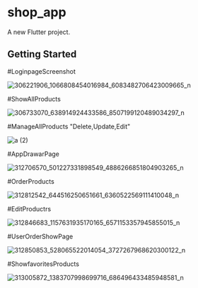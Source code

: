 # shop_app

A new Flutter project.

## Getting Started


#LoginpageScreenshot

![306221906_1066808454016984_6083482706423009665_n](https://user-images.githubusercontent.com/66750088/198122992-7e83561e-5e75-42e2-8caa-4d40896b53f6.jpg)

#ShowAllProducts

![306733070_638914924433586_8507199120489034297_n](https://user-images.githubusercontent.com/66750088/198125374-d5d01c6f-53e2-40a8-8a31-58ff33591460.jpg)


#ManageAllProducts "Delete,Update,Edit"

![a (2)](https://user-images.githubusercontent.com/66750088/198123782-20f450f6-96c7-48fc-ad89-2e40a906d596.jpg)

#AppDrawarPage

![312706570_501227331898549_4886266851804903265_n](https://user-images.githubusercontent.com/66750088/198124338-29748f2e-7122-4a08-b089-cda3298653db.jpg)

#OrderProducts

![312812542_644516250651661_6360522569111410048_n](https://user-images.githubusercontent.com/66750088/198124421-a033f7aa-e66e-4666-9a8d-576e25b5083e.jpg)

#EditProductrs

![312846683_1157631935170165_6571153357945855015_n](https://user-images.githubusercontent.com/66750088/198124493-da244a6e-0e29-48f3-9958-0e0006bfff2e.jpg)

#UserOrderShowPage

![312850853_528065522014054_3727267968620300122_n](https://user-images.githubusercontent.com/66750088/198124582-b05e6118-9278-4955-8176-67ddfce38ac9.jpg)

#ShowfavoritesProducts

![313005872_1383707998699716_686496433485948581_n](https://user-images.githubusercontent.com/66750088/198124719-4553a2e6-ae86-40b5-bab7-a1d9c308e840.jpg)
